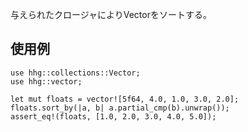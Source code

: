 与えられたクロージャによりVectorをソートする。

## 使用例

```
use hhg::collections::Vector;
use hhg::vector;

let mut floats = vector![5f64, 4.0, 1.0, 3.0, 2.0];
floats.sort_by(|a, b| a.partial_cmp(b).unwrap());
assert_eq!(floats, [1.0, 2.0, 3.0, 4.0, 5.0]);
```
